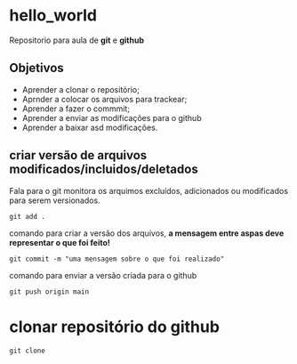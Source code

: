# hello_world
Repositorio para aula de **git** e **github**
 
## Objetivos 
 
* Aprender a clonar o repositório;
* Aprnder a colocar os arquivos para trackear;
* Aprender a fazer o commmit;
* Aprender a enviar as modificações para o github
* Aprender a baixar asd modificações.
 
## criar versão de arquivos modificados/incluidos/deletados 
 
Fala para o git monitora os arquimos excluídos, adicionados ou modificados para serem versionados.
 
```git
git add .
```
 
comando para criar a versão dos arquivos, **a mensagem entre aspas deve representar o que foi feito!**
 
```git
git commit -m "uma mensagem sobre o que foi realizado"
```
 
comando para enviar a versão criada para o github
```git
git push origin main
```
# clonar repositório do github
```git
git clone
```
